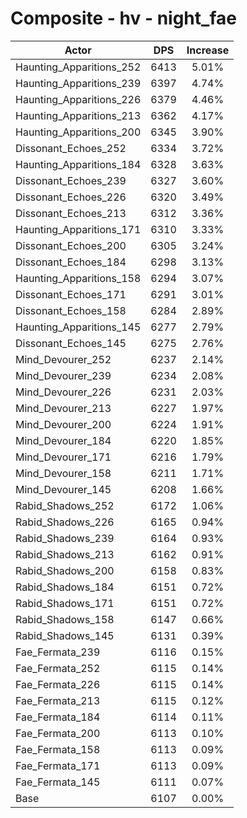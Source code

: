 # Composite - hv - night_fae
| Actor | DPS | Increase |
|---|:---:|:---:|
|Haunting_Apparitions_252|6413|5.01%|
|Haunting_Apparitions_239|6397|4.74%|
|Haunting_Apparitions_226|6379|4.46%|
|Haunting_Apparitions_213|6362|4.17%|
|Haunting_Apparitions_200|6345|3.90%|
|Dissonant_Echoes_252|6334|3.72%|
|Haunting_Apparitions_184|6328|3.63%|
|Dissonant_Echoes_239|6327|3.60%|
|Dissonant_Echoes_226|6320|3.49%|
|Dissonant_Echoes_213|6312|3.36%|
|Haunting_Apparitions_171|6310|3.33%|
|Dissonant_Echoes_200|6305|3.24%|
|Dissonant_Echoes_184|6298|3.13%|
|Haunting_Apparitions_158|6294|3.07%|
|Dissonant_Echoes_171|6291|3.01%|
|Dissonant_Echoes_158|6284|2.89%|
|Haunting_Apparitions_145|6277|2.79%|
|Dissonant_Echoes_145|6275|2.76%|
|Mind_Devourer_252|6237|2.14%|
|Mind_Devourer_239|6234|2.08%|
|Mind_Devourer_226|6231|2.03%|
|Mind_Devourer_213|6227|1.97%|
|Mind_Devourer_200|6224|1.91%|
|Mind_Devourer_184|6220|1.85%|
|Mind_Devourer_171|6216|1.79%|
|Mind_Devourer_158|6211|1.71%|
|Mind_Devourer_145|6208|1.66%|
|Rabid_Shadows_252|6172|1.06%|
|Rabid_Shadows_226|6165|0.94%|
|Rabid_Shadows_239|6164|0.93%|
|Rabid_Shadows_213|6162|0.91%|
|Rabid_Shadows_200|6158|0.83%|
|Rabid_Shadows_184|6151|0.72%|
|Rabid_Shadows_171|6151|0.72%|
|Rabid_Shadows_158|6147|0.66%|
|Rabid_Shadows_145|6131|0.39%|
|Fae_Fermata_239|6116|0.15%|
|Fae_Fermata_252|6115|0.14%|
|Fae_Fermata_226|6115|0.14%|
|Fae_Fermata_213|6115|0.12%|
|Fae_Fermata_184|6114|0.11%|
|Fae_Fermata_200|6113|0.10%|
|Fae_Fermata_158|6113|0.09%|
|Fae_Fermata_171|6113|0.09%|
|Fae_Fermata_145|6111|0.07%|
|Base|6107|0.00%|
